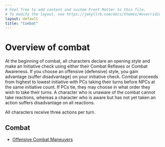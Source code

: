 ```yaml
---
# Feel free to add content and custom Front Matter to this file.
# To modify the layout, see https://jekyllrb.com/docs/themes/#overriding-theme-defaults
layout: default 
title: "Combat"
---
```

# Overview of combat

At the beginning of combat, all characters declare an opening style and make an Initiative check using either their Combat Reflexes or Combat Awareness. If you choose an offensive (defensive) style, you gain advantage (suffer disadvantage) on your initiative check. Combat proceeds from highest to lowest initiative with PCs taking their turns before NPCs at the same initiative count. If PCs tie, they may choose in what order they wish to take their turns. A character who is unaware of the combat cannot take reactions, whereas a character who is aware but has not yet taken an action suffers disadvantage on all reactions.

All characters receive three actions per turn.

## Combat
* [Offensive Combat Maneuvers](offensive_combat_maneuvers/offensive_combat_maneuvers.html)
